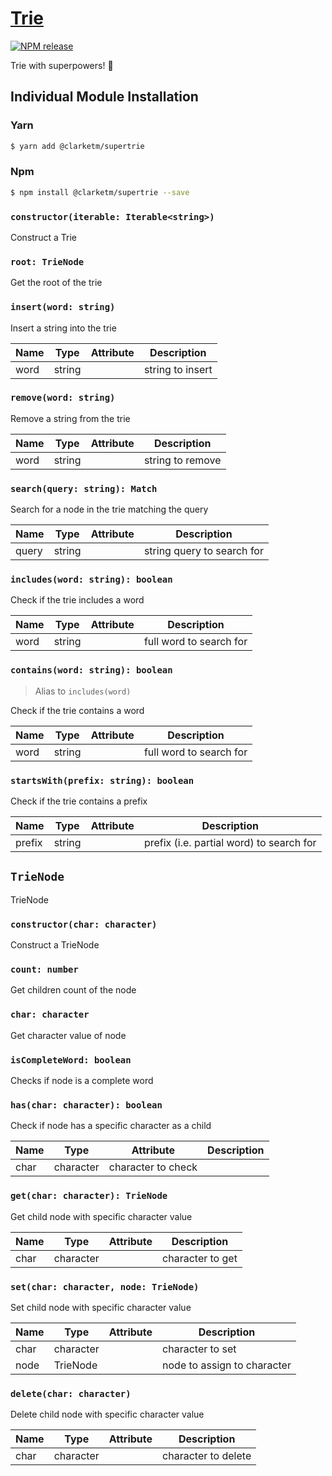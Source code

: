# [Trie](https://www.npmjs.com/package/@clarketm/supertrie)

[![NPM release](https://img.shields.io/npm/v/@clarketm/supertrie.svg)](https://www.npmjs.com/package/@clarketm/supertrie)

Trie with superpowers! 💪

## Individual Module Installation

### Yarn

```bash
$ yarn add @clarketm/supertrie
```

### Npm

```bash
$ npm install @clarketm/supertrie --save
```

### `constructor(iterable: Iterable<string>)`

Construct a Trie

### `root: TrieNode`

Get the root of the trie

### `insert(word: string)`

Insert a string into the trie

| Name | Type   | Attribute | Description      |
| ---- | ------ | --------- | ---------------- |
| word | string |           | string to insert |

### `remove(word: string)`

Remove a string from the trie

| Name | Type   | Attribute | Description      |
| ---- | ------ | --------- | ---------------- |
| word | string |           | string to remove |

### `search(query: string): Match`

Search for a node in the trie matching the query

| Name  | Type   | Attribute | Description                |
| ----- | ------ | --------- | -------------------------- |
| query | string |           | string query to search for |

### `includes(word: string): boolean`

Check if the trie includes a word

| Name | Type   | Attribute | Description             |
| ---- | ------ | --------- | ----------------------- |
| word | string |           | full word to search for |

### `contains(word: string): boolean`

> Alias to `includes(word)`

Check if the trie contains a word

| Name | Type   | Attribute | Description             |
| ---- | ------ | --------- | ----------------------- |
| word | string |           | full word to search for |

### `startsWith(prefix: string): boolean`

Check if the trie contains a prefix

| Name   | Type   | Attribute | Description                              |
| ------ | ------ | --------- | ---------------------------------------- |
| prefix | string |           | prefix (i.e. partial word) to search for |

## `TrieNode`

TrieNode

### `constructor(char: character)`

Construct a TrieNode

### `count: number`

Get children count of the node

### `char: character`

Get character value of node

### `isCompleteWord: boolean`

Checks if node is a complete word

### `has(char: character): boolean`

Check if node has a specific character as a child

| Name | Type      | Attribute          | Description |
| ---- | --------- | ------------------ | ----------- |
| char | character | character to check |

### `get(char: character): TrieNode`

Get child node with specific character value

| Name | Type      | Attribute | Description      |
| ---- | --------- | --------- | ---------------- |
| char | character |           | character to get |

### `set(char: character, node: TrieNode)`

Set child node with specific character value

| Name | Type      | Attribute | Description                 |
| ---- | --------- | --------- | --------------------------- |
| char | character |           | character to set            |
| node | TrieNode  |           | node to assign to character |

### `delete(char: character)`

Delete child node with specific character value

| Name | Type      | Attribute | Description         |
| ---- | --------- | --------- | ------------------- |
| char | character |           | character to delete |
